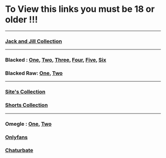 # To View this links you must be 18 or older !!!
---

### [Jack and Jill Collection](https://do0od.com/f/v84k5p9swd)

---
### Blacked : [One](https://d0000d.com/f/ezd07sp7ke), [Two](https://d0000d.com/f/2o6xrjfd2z), [Three](https://d0000d.com/f/0vuhnw4s4h), [Four](https://d0000d.com/f/f3w0bnccx9), [Five](https://d0000d.com/f/jd3rg36u8v), [Six](https://d0000d.com/f/us8fu3z9zh)
### Blacked Raw: [One](https://d0000d.com/f/9xq06ysq78), [Two](https://d0000d.com/f/vzc98r0nyb)

---
### [Site's Collection](https://do0od.com/f/ag3hdmz6vd)

### [Shorts Collection](https://do0od.com/f/j3g2m5x2um)
---

### Omegle : [One](https://do0od.com/f/2s6osub0zi), [Two](https://do0od.com/f/lkus45qrnh)

### [Onlyfans](https://do0od.com/f/qrzwebeute)

### [Chaturbate](https://do0od.com/f/7zmjx5dfqs)


